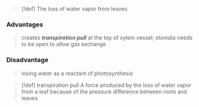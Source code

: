 > [!def]
> The loss of water vapor from leaves
### Advantages
> creates ***transpiration pull*** at the top of xylem vessel;
> stomata needs to be *open* to allow gas exchange
### Disadvantage
> losing water as a reactant of photosynthesis

> [!def] transpiration pull 
> A force produced by the loss of water vapor from a leaf because of the pressure difference between roots and leaves

